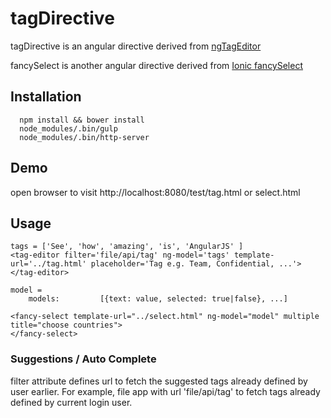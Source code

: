 # tagDirective
tagDirective is an angular directive derived from [ngTagEditor](https://github.com/varyoo/ngTagEditor/blob/master/test.html)

fancySelect is another angular directive derived from [Ionic fancySelect](http://codepen.io/mhartington/pen/CImqy)

## Installation
```
  npm install && bower install
  node_modules/.bin/gulp
  node_modules/.bin/http-server
```

## Demo
open browser to visit http://localhost:8080/test/tag.html or select.html


## Usage
```
tags = ['See', 'how', 'amazing', 'is', 'AngularJS' ]
<tag-editor filter='file/api/tag' ng-model='tags' template-url='../tag.html' placeholder='Tag e.g. Team, Confidential, ...'></tag-editor>

model =
	models: 		[{text: value, selected: true|false}, ...]

<fancy-select template-url="../select.html" ng-model="model" multiple title="choose countries">
</fancy-select>
```

### Suggestions / Auto Complete
filter attribute defines url to fetch the suggested tags already defined by user earlier. For example, file app with url 'file/api/tag' to fetch tags already defined by current login user. 